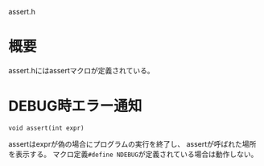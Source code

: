 assert.h

# 概要
assert.hにはassertマクロが定義されている。

# DEBUG時エラー通知
    void assert(int expr)
assertはexprが偽の場合にプログラムの実行を終了し、
assertが呼ばれた場所を表示する。
マクロ定義`#define NDEBUG`が定義されている場合は動作しない。
